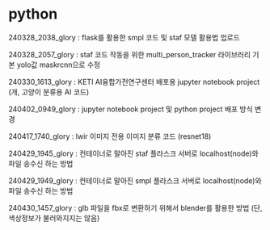 # python

240328_2038_glory : flask를 활용한 smpl 코드 및 staf 모델 활용법 업로드

240328_2057_glory : staf 코드 작동을 위한 multi_person_tracker 라이브러리 기본 yolo값 maskrcnn으로 수정

240330_1613_glory : KETI AI융합가전연구센터 배포용 jupyter notebook project (개, 고양이 분류용 AI 코드)

240402_0949_glory : jupyter notebook project 및 python project 배포 방식 변경

240417_1740_glory : lwir 이미지 전용 이미지 분류 코드 (resnet18)

240429_1945_glory : 컨테이너로 말아진 staf 플라스크 서버로 localhost(node)와 파일 송수신 하는 방법

240429_1949_glory : 컨테이너로 말아진 smpl 플라스크 서버로 localhost(node)와 파일 송수신 하는 방법

240430_1457_glory : glb 파일을 fbx로 변환하기 위해서 blender를 활용한 방법 (단, 색상정보가 불러와지지는 않음)